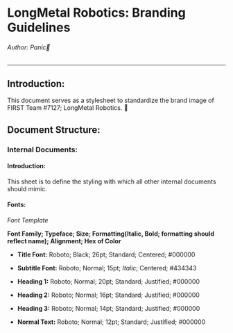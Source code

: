 # LongMetal Robotics: Branding Guidelines
###### Author: Panic
---

## Introduction:
This document serves as a stylesheet to standardize the brand image of FIRST Team #7127; LongMetal Robotics.

## Document Structure:
### Internal Documents:
#### Introduction:
This sheet is to define the styling with which all other internal documents should mimic.

#### Fonts:

*Font Template*

**Font Family; Typeface; Size; Formatting(Italic, Bold; formatting should reflect name); Alignment; Hex of Color**

* **Title Font:**
Roboto; Black; 26pt; Standard; Centered; #000000

* **Subtitle Font:**
Roboto; Normal; 15pt; *Italic*; Centered; #434343

* **Heading 1:**
Roboto; Normal; 20pt; Standard; Justified; #000000

* **Heading 2:**
Roboto; Normal; 16pt; Standard; Justified; #000000

* **Heading 3:**
Roboto; Normal; 14pt; Standard; Justified; #000000

* **Normal Text:**
Roboto; Normal; 12pt; Standard; Justified; #000000
